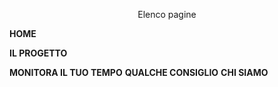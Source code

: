 <p align="center">
Elenco pagine
  
**HOME**

**IL PROGETTO**

**MONITORA IL TUO TEMPO**
**QUALCHE CONSIGLIO**
**CHI SIAMO**

</p>

